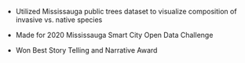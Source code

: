 - Utilized Mississauga public trees dataset to visualize composition of invasive vs. native species

- Made for 2020 Mississauga Smart City Open Data Challenge 

- Won Best Story Telling and Narrative Award
